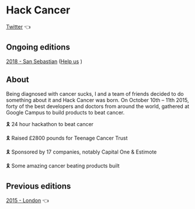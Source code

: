 # Hack Cancer

[Twitter](https://twitter.com/hack_cancer) 👈

## Ongoing editions

[2018 - San Sebastian](https://github.com/HackCancer/hackcancer/tree/master/2018) ([Help us](https://github.com/HackCancer/hackcancer/issues) )

## About

Being diagnosed with cancer sucks, I and a team of friends decided to do something about it and Hack Cancer was born. On October 10th – 11th 2015, forty of the best developers and doctors from around the world, gathered at Google Campus to build products to beat cancer.

🎗️ 24 hour hackathon to beat cancer

🎗️ Raised £2800 pounds for Teenage Cancer Trust

🎗️ Sponsored by 17 companies, notably Capital One & Estimote

🎗️ Some amazing cancer beating products built

## Previous editions

[2015 - London](https://ajukco.github.io/hackcancer/) 👈

